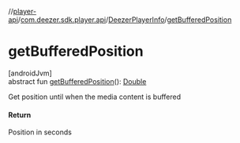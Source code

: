//[player-api](../../../index.md)/[com.deezer.sdk.player.api](../index.md)/[DeezerPlayerInfo](index.md)/[getBufferedPosition](get-buffered-position.md)

# getBufferedPosition

[androidJvm]\
abstract fun [getBufferedPosition](get-buffered-position.md)(): [Double](https://kotlinlang.org/api/latest/jvm/stdlib/kotlin/-double/index.html)

Get position until when the media content is buffered

#### Return

Position in seconds
